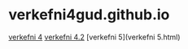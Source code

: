 # verkefni4gud.github.io
[verkefni 4](index.html)
[verkefni 4.2](verkefni53.html)
[verkefni 5](verkefni 5.html)

